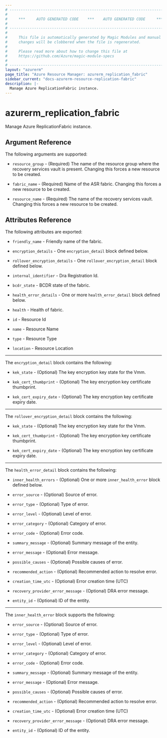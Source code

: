 ```yaml
---
# ----------------------------------------------------------------------------
#
#     ***     AUTO GENERATED CODE    ***    AUTO GENERATED CODE     ***
#
# ----------------------------------------------------------------------------
#
#     This file is automatically generated by Magic Modules and manual
#     changes will be clobbered when the file is regenerated.
#
#     Please read more about how to change this file at
#     https://github.com/Azure/magic-module-specs
#
# ----------------------------------------------------------------------------
layout: "azurerm"
page_title: "Azure Resource Manager: azurerm_replication_fabric"
sidebar_current: "docs-azurerm-resource-replication-fabric"
description: |-
  Manage Azure ReplicationFabric instance.
---
```


# azurerm_replication_fabric

Manage Azure ReplicationFabric instance.


## Argument Reference

The following arguments are supported:

* `resource_group` - (Required) The name of the resource group where the recovery services vault is present. Changing this forces a new resource to be created.

* `fabric_name` - (Required) Name of the ASR fabric. Changing this forces a new resource to be created.

* `resource_name` - (Required) The name of the recovery services vault. Changing this forces a new resource to be created.

## Attributes Reference

The following attributes are exported:

* `friendly_name` - Friendly name of the fabric.

* `encryption_details` - One `encryption_detail` block defined below.

* `rollover_encryption_details` - One `rollover_encryption_detail` block defined below.

* `internal_identifier` - Dra Registration Id.

* `bcdr_state` - BCDR state of the fabric.

* `health_error_details` - One or more `health_error_detail` block defined below.

* `health` - Health of fabric.

* `id` - Resource Id

* `name` - Resource Name

* `type` - Resource Type

* `location` - Resource Location


---

The `encryption_detail` block contains the following:

* `kek_state` - (Optional) The key encryption key state for the Vmm.

* `kek_cert_thumbprint` - (Optional) The key encryption key certificate thumbprint.

* `kek_cert_expiry_date` - (Optional) The key encryption key certificate expiry date.

---

The `rollover_encryption_detail` block contains the following:

* `kek_state` - (Optional) The key encryption key state for the Vmm.

* `kek_cert_thumbprint` - (Optional) The key encryption key certificate thumbprint.

* `kek_cert_expiry_date` - (Optional) The key encryption key certificate expiry date.

---

The `health_error_detail` block contains the following:

* `inner_health_errors` - (Optional) One or more `inner_health_error` block defined below.

* `error_source` - (Optional) Source of error.

* `error_type` - (Optional) Type of error.

* `error_level` - (Optional) Level of error.

* `error_category` - (Optional) Category of error.

* `error_code` - (Optional) Error code.

* `summary_message` - (Optional) Summary message of the entity.

* `error_message` - (Optional) Error message.

* `possible_causes` - (Optional) Possible causes of error.

* `recommended_action` - (Optional) Recommended action to resolve error.

* `creation_time_utc` - (Optional) Error creation time (UTC)

* `recovery_provider_error_message` - (Optional) DRA error message.

* `entity_id` - (Optional) ID of the entity.


---

The `inner_health_error` block supports the following:

* `error_source` - (Optional) Source of error.

* `error_type` - (Optional) Type of error.

* `error_level` - (Optional) Level of error.

* `error_category` - (Optional) Category of error.

* `error_code` - (Optional) Error code.

* `summary_message` - (Optional) Summary message of the entity.

* `error_message` - (Optional) Error message.

* `possible_causes` - (Optional) Possible causes of error.

* `recommended_action` - (Optional) Recommended action to resolve error.

* `creation_time_utc` - (Optional) Error creation time (UTC)

* `recovery_provider_error_message` - (Optional) DRA error message.

* `entity_id` - (Optional) ID of the entity.

